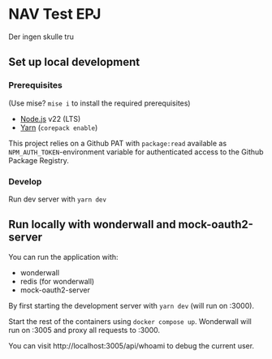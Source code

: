 # NAV Test EPJ

Der ingen skulle tru

## Set up local development

### Prerequisites

(Use mise? `mise i` to install the required prerequisites)

- [Node.js](https://nodejs.org/en/) v22 (LTS)
- [Yarn](https://yarnpkg.com/) (`corepack enable`)

This project relies on a Github PAT with `package:read` available as `NPM_AUTH_TOKEN`-environment variable for
authenticated access to the Github Package Registry.

### Develop

Run dev server with `yarn dev`

## Run locally with wonderwall and mock-oauth2-server

You can run the application with:

- wonderwall
- redis (for wonderwall)
- mock-oauth2-server

By first starting the development server with `yarn dev` (will run on :3000).

Start the rest of the containers using `docker compose up`. Wonderwall will run on :3005 and proxy all requests to :3000.

You can visit http://localhost:3005/api/whoami to debug the current user.

